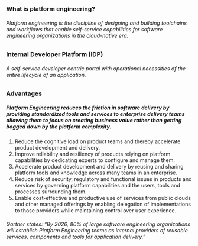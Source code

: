 ### What is platform engineering? 
###### Platform engineering is the discipline of designing and building toolchains and workflows that enable self-service capabilities for software engineering organizations in the cloud-native era.

### Internal Developer Platform (IDP)
######  A self-service developer centric portal with operational necessities of the entire lifecycle of an application. 

### Advantages 
##### Platform Engineering reduces the friction in software delivery by providing standardized tools and services to enterprise delivery teams allowing them to focus on creating business value rather than getting bogged down by the platform complexity. 

1. Reduce the cognitive load on product teams and thereby accelerate product development and delivery.
2. Improve reliability and resiliency of products relying on platform capabilities by dedicating experts to configure and manage them.
3. Accelerate product development and delivery by reusing and sharing platform tools and knowledge across many teams in an enterprise.
4. Reduce risk of security, regulatory and functional issues in products and services by governing platform capabilities and the users, tools and processes surrounding them.
5. Enable cost-effective and productive use of services from public clouds and other managed offerings by enabling delegation of implementations to those providers while maintaining control over user experience.

###### Gartner states: “By 2026, 80% of large software engineering organizations will establish Platform Engineering teams as internal providers of reusable services, components and tools for application delivery.”  

